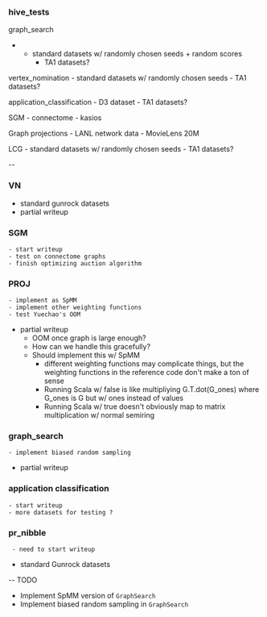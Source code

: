 ### hive_tests

graph_search
- - standard datasets w/ randomly chosen seeds + random scores
    - TA1 datasets?
    
vertex_nomination
    - standard datasets w/ randomly chosen seeds
    - TA1 datasets?

application_classification
    - D3 dataset
    - TA1 datasets?

SGM
    - connectome
    - kasios

Graph projections
    - LANL network data
    - MovieLens 20M

LCG
    - standard datasets w/ randomly chosen seeds
    - TA1 datasets?

--

### VN
 * standard gunrock datasets
 * partial writeup


### SGM
    - start writeup
    - test on connectome graphs
    - finish optimizing auction algorithm

### PROJ
    - implement as SpMM
    - implement other weighting functions
    - test Yuechao's OOM 
 * partial writeup
     - OOM once graph is large enough?
     - How can we handle this gracefully?
     - Should implement this w/ SpMM 
        - different weighting functions may complicate things, but the weighting functions in the reference code don't make a ton of sense
        - Running Scala w/ false is like multipliying G.T.dot(G_ones) where G_ones is G but w/ ones instead of values
        - Running Scala w/ true doesn't obviously map to matrix multiplication w/ normal semiring

### graph_search
    - implement biased random sampling
 * partial writeup
 
### application classification
    - start writeup
    - more datasets for testing ?

### pr_nibble
     - need to start writeup
 - standard Gunrock datasets

--
TODO

- Implement SpMM version of `GraphSearch`
- Implement biased random sampling in `GraphSearch`
